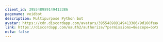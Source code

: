 ```yaml
---
client_id: 395548989149413386
pagename: voidbot
description: Multipurpose Python bot
avatar: https://cdn.discordapp.com/avatars/395548989149413386/9d160feee6f342fcbf96dc05e3fb7c28.png
link: https://discordapp.com/oauth2/authorize/?permissions=8&scope=bot&client_id=395548989149413386
nsfw: false
---
```

